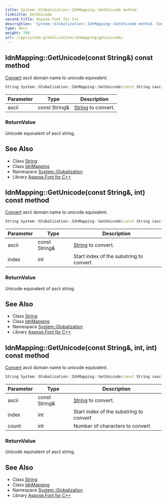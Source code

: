 ```yaml
---
title: System::Globalization::IdnMapping::GetUnicode method
linktitle: GetUnicode
second_title: Aspose.Font for C++
description: 'System::Globalization::IdnMapping::GetUnicode method. Convert ascii domain name to unicode equivalent in C++.'
type: docs
weight: 700
url: /cpp/system.globalization/idnmapping/getunicode/
---
```

## IdnMapping::GetUnicode(const String\&) const method


[Convert](../../../system/convert/) ascii domain name to unicode equivalent.

```cpp
String System::Globalization::IdnMapping::GetUnicode(const String &ascii) const
```


| Parameter | Type | Description |
| --- | --- | --- |
| ascii | const String\& | [String](../../../system/string/) to convert. |

### ReturnValue

Unicode equivalent of ascii string.

## See Also

* Class [String](../../../system/string/)
* Class [IdnMapping](../)
* Namespace [System::Globalization](../../)
* Library [Aspose.Font for C++](../../../)
## IdnMapping::GetUnicode(const String\&, int) const method


[Convert](../../../system/convert/) ascii domain name to unicode equivalent.

```cpp
String System::Globalization::IdnMapping::GetUnicode(const String &ascii, int index) const
```


| Parameter | Type | Description |
| --- | --- | --- |
| ascii | const String\& | [String](../../../system/string/) to convert. |
| index | int | Start index of the substring to convert |

### ReturnValue

Unicode equivalent of ascii string.

## See Also

* Class [String](../../../system/string/)
* Class [IdnMapping](../)
* Namespace [System::Globalization](../../)
* Library [Aspose.Font for C++](../../../)
## IdnMapping::GetUnicode(const String\&, int, int) const method


[Convert](../../../system/convert/) ascii domain name to unicode equivalent.

```cpp
String System::Globalization::IdnMapping::GetUnicode(const String &ascii, int index, int count) const
```


| Parameter | Type | Description |
| --- | --- | --- |
| ascii | const String\& | [String](../../../system/string/) to convert. |
| index | int | Start index of the substring to convert |
| count | int | Number of characters to convert. |

### ReturnValue

Unicode equivalent of ascii string.

## See Also

* Class [String](../../../system/string/)
* Class [IdnMapping](../)
* Namespace [System::Globalization](../../)
* Library [Aspose.Font for C++](../../../)
